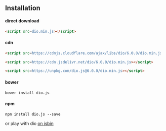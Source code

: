 ## Installation

#### direct download

```html
<script src=dio.min.js></script>
```

#### cdn

```html
<script src=https://cdnjs.cloudflare.com/ajax/libs/dio/6.0.0/dio.min.js></script>
```

```html
<script src=https://cdn.jsdelivr.net/dio/6.0.0/dio.min.js></script>
```

```html
<script src=https://unpkg.com/dio.js@6.0.0/dio.min.js></script>
```

#### bower

```
bower install dio.js
```

#### npm

```
npm install dio.js --save
```

or play with dio [on jsbin](http://jsbin.com/lobavo/edit?js,output)